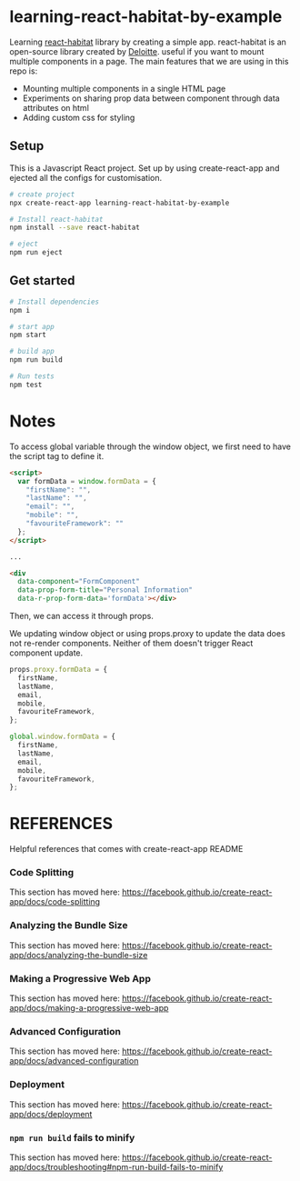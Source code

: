# learning-react-habitat-by-example

Learning [react-habitat](https://github.com/DeloitteDigitalAPAC/react-habitat) library by creating a simple app. react-habitat is an open-source library created by [Deloitte](https://www2.deloitte.com/). useful if you want to mount multiple components in a page. The main features that we are using in this repo is:

- Mounting multiple components in a single HTML page
- Experiments on sharing prop data between component through data attributes on html
- Adding custom css for styling


## Setup

This is a Javascript React project. Set up by using create-react-app and ejected all the configs for customisation.

```bash
# create project
npx create-react-app learning-react-habitat-by-example

# Install react-habitat
npm install --save react-habitat

# eject
npm run eject
```
## Get started

```bash
# Install dependencies
npm i

# start app
npm start

# build app
npm run build

# Run tests
npm test
```
# Notes

To access global variable through the window object, we first need to have the script tag to define it.

```html
<script>
  var formData = window.formData = {
    "firstName": "",
    "lastName": "",
    "email": "",
    "mobile": "",
    "favouriteFramework": ""
  };
</script>

...

<div 
  data-component="FormComponent"
  data-prop-form-title="Personal Information"
  data-r-prop-form-data='formData'></div>
```

Then, we can access it through props.

We updating window object or using props.proxy to update the data does not re-render components. Neither of them doesn't trigger React component update.

```js
props.proxy.formData = {
  firstName,
  lastName,
  email,
  mobile,
  favouriteFramework,
};

global.window.formData = {
  firstName,
  lastName,
  email,
  mobile,
  favouriteFramework,
};
```

# REFERENCES

Helpful references that comes with create-react-app README

### Code Splitting

This section has moved here: https://facebook.github.io/create-react-app/docs/code-splitting

### Analyzing the Bundle Size

This section has moved here: https://facebook.github.io/create-react-app/docs/analyzing-the-bundle-size

### Making a Progressive Web App

This section has moved here: https://facebook.github.io/create-react-app/docs/making-a-progressive-web-app

### Advanced Configuration

This section has moved here: https://facebook.github.io/create-react-app/docs/advanced-configuration

### Deployment

This section has moved here: https://facebook.github.io/create-react-app/docs/deployment

### `npm run build` fails to minify

This section has moved here: https://facebook.github.io/create-react-app/docs/troubleshooting#npm-run-build-fails-to-minify